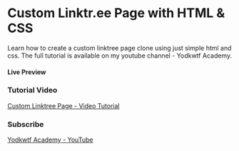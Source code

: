 # Custom Linktr.ee Page with HTML & CSS

Learn how to create a custom linktree page clone using just simple html and css. The full tutorial is available on my youtube channel - Yodkwtf Academy.

#### Live Preview

### Tutorial Video

[Custom Linktree Page - Video Tutorial](https://youtu.be/UqeK5D8e0-Q)

### Subscribe

[Yodkwtf Academy - YouTube](https://youtu.be/UqeK5D8e0-Q)
